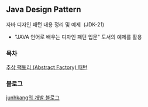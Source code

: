 ## Java Design Pattern

자바 디자인 패턴 내용 정리 및 예제  (JDK-21)

* "JAVA 언어로 배우는 디자인 패턴 입문" 도서의 예제를 활용

### 목차

[추상 팩토리 (Abstract Factory) 패턴](https://github.com/junhkang/java-design-pattern/tree/master/src/main/java/com/example/javadesignpattern/AbstractFactory)

### 블로그
[junhkang의 개발 블로그](https://junhkang.tistory.com/)
